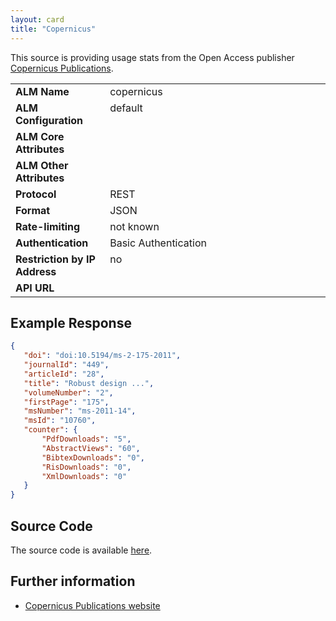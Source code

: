 ```yaml
---
layout: card
title: "Copernicus"
---
```


This source is providing usage stats from the Open Access publisher [Copernicus Publications](http://www.copernicus.org).

<table width=100% border="0" cellspacing="0" cellpadding="0">
<tbody>
<tr>
<td valign="top" width=30%><strong>ALM Name</strong></td>
<td valign="top" width=70%>copernicus</td>
</tr>
<tr>
<td valign="top" width=20%><strong>ALM Configuration</strong></td>
<td valign="top" width=80%>default</td>
</tr>
<tr>
<td valign="top" width=20%><strong>ALM Core Attributes</strong></td>
<td valign="top" width=80%>&nbsp;</td>
</tr>
<td valign="top" width=20%><strong>ALM Other Attributes</strong></td>
<td valign="top" width=80%>&nbsp;</td>
</tr>
<tr>
<td valign="top" width=30%><strong>Protocol</strong></td>
<td valign="top" width=70%>REST</td>
</tr>
<tr>
<td valign="top" width=30%><strong>Format</strong></td>
<td valign="top" width=70%>JSON</td>
</tr>
<tr>
<td valign="top" width=20%><strong>Rate-limiting</strong></td>
<td valign="top" width=80%>not known</td>
</tr>
<tr>
<td valign="top" width=20%><strong>Authentication</strong></td>
<td valign="top" width=80%>Basic Authentication</td>
</tr>
<tr>
<td valign="top" width=20%><strong>Restriction by IP Address</strong></td>
<td valign="top" width=80%>no</td>
</tr>
<tr>
<td valign="top" width=20%><strong>API URL</strong></td>
<td valign="top" width=80%>&nbsp;</td>
</tr>
</tbody>
</table>

## Example Response

```json
{
   "doi": "doi:10.5194/ms-2-175-2011",
   "journalId": "449",
   "articleId": "28",
   "title": "Robust design ...",
   "volumeNumber": "2",
   "firstPage": "175",
   "msNumber": "ms-2011-14",
   "msId": "10760",
   "counter": {
       "PdfDownloads": "5",
       "AbstractViews": "60",
       "BibtexDownloads": "0",
       "RisDownloads": "0",
       "XmlDownloads": "0"
   }
}
```

## Source Code
The source code is available [here](https://github.com/lagotto/lagotto/blob/master/app/models/sources/copernicus.rb).

## Further information
* [Copernicus Publications website](http://publications.copernicus.org)

